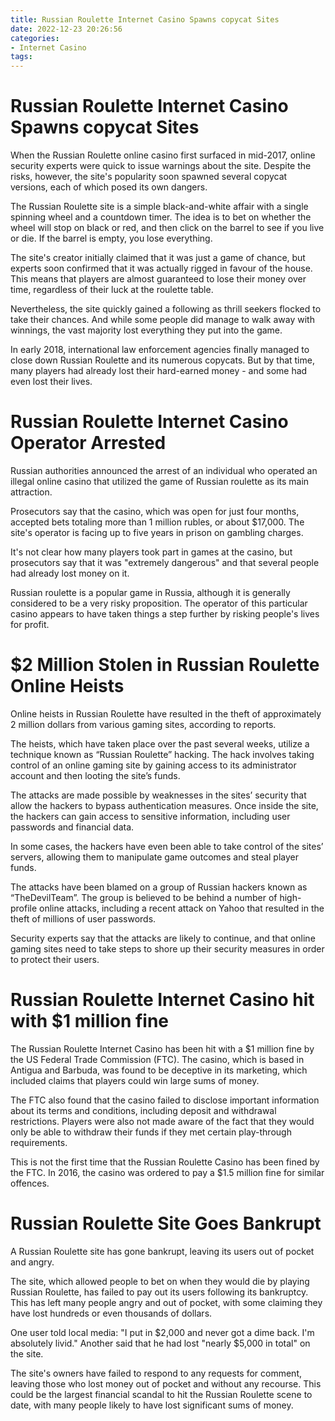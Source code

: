 ```yaml
---
title: Russian Roulette Internet Casino Spawns copycat Sites
date: 2022-12-23 20:26:56
categories:
- Internet Casino
tags:
---
```



#  Russian Roulette Internet Casino Spawns copycat Sites

When the Russian Roulette online casino first surfaced in mid-2017, online security experts were quick to issue warnings about the site. Despite the risks, however, the site's popularity soon spawned several copycat versions, each of which posed its own dangers.

The Russian Roulette site is a simple black-and-white affair with a single spinning wheel and a countdown timer. The idea is to bet on whether the wheel will stop on black or red, and then click on the barrel to see if you live or die. If the barrel is empty, you lose everything.

The site's creator initially claimed that it was just a game of chance, but experts soon confirmed that it was actually rigged in favour of the house. This means that players are almost guaranteed to lose their money over time, regardless of their luck at the roulette table.

Nevertheless, the site quickly gained a following as thrill seekers flocked to take their chances. And while some people did manage to walk away with winnings, the vast majority lost everything they put into the game.

In early 2018, international law enforcement agencies finally managed to close down Russian Roulette and its numerous copycats. But by that time, many players had already lost their hard-earned money - and some had even lost their lives.

#  Russian Roulette Internet Casino Operator Arrested

Russian authorities announced the arrest of an individual who operated an illegal online casino that utilized the game of Russian roulette as its main attraction.

Prosecutors say that the casino, which was open for just four months, accepted bets totaling more than 1 million rubles, or about $17,000. The site's operator is facing up to five years in prison on gambling charges.

It's not clear how many players took part in games at the casino, but prosecutors say that it was "extremely dangerous" and that several people had already lost money on it.

Russian roulette is a popular game in Russia, although it is generally considered to be a very risky proposition. The operator of this particular casino appears to have taken things a step further by risking people's lives for profit.

#  $2 Million Stolen in Russian Roulette Online Heists

Online heists in Russian Roulette have resulted in the theft of approximately 2 million dollars from various gaming sites, according to reports.

The heists, which have taken place over the past several weeks, utilize a technique known as “Russian Roulette” hacking. The hack involves taking control of an online gaming site by gaining access to its administrator account and then looting the site’s funds.

The attacks are made possible by weaknesses in the sites’ security that allow the hackers to bypass authentication measures. Once inside the site, the hackers can gain access to sensitive information, including user passwords and financial data.

In some cases, the hackers have even been able to take control of the sites’ servers, allowing them to manipulate game outcomes and steal player funds.

The attacks have been blamed on a group of Russian hackers known as “TheDevilTeam”. The group is believed to be behind a number of high-profile online attacks, including a recent attack on Yahoo that resulted in the theft of millions of user passwords.

Security experts say that the attacks are likely to continue, and that online gaming sites need to take steps to shore up their security measures in order to protect their users.

#  Russian Roulette Internet Casino hit with $1 million fine

The Russian Roulette Internet Casino has been hit with a $1 million fine by the US Federal Trade Commission (FTC). The casino, which is based in Antigua and Barbuda, was found to be deceptive in its marketing, which included claims that players could win large sums of money.

The FTC also found that the casino failed to disclose important information about its terms and conditions, including deposit and withdrawal restrictions. Players were also not made aware of the fact that they would only be able to withdraw their funds if they met certain play-through requirements.

This is not the first time that the Russian Roulette Casino has been fined by the FTC. In 2016, the casino was ordered to pay a $1.5 million fine for similar offences.

#  Russian Roulette Site Goes Bankrupt

A Russian Roulette site has gone bankrupt, leaving its users out of pocket and angry.

The site, which allowed people to bet on when they would die by playing Russian Roulette, has failed to pay out its users following its bankruptcy. This has left many people angry and out of pocket, with some claiming they have lost hundreds or even thousands of dollars.

One user told local media: "I put in $2,000 and never got a dime back. I'm absolutely livid." Another said that he had lost "nearly $5,000 in total" on the site.

The site's owners have failed to respond to any requests for comment, leaving those who lost money out of pocket and without any recourse. This could be the largest financial scandal to hit the Russian Roulette scene to date, with many people likely to have lost significant sums of money.